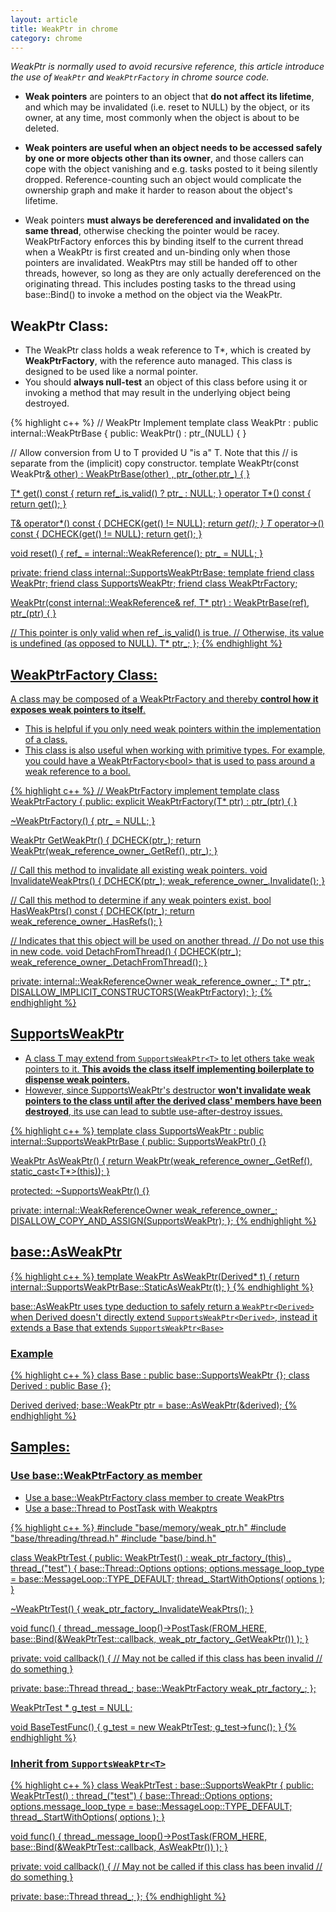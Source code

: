 ```yaml
---
layout: article
title: WeakPtr in chrome
category: chrome
---
```

*WeakPtr is normally used to avoid recursive reference, this article introduce the use of `WeakPtr` and `WeakPtrFactory` in chrome source code.*


- **Weak pointers** are pointers to an object that **do not affect its lifetime**, and which may be invalidated (i.e. reset to NULL) by the object, or its owner, at any time, most commonly when the object is about to be deleted.

- **Weak pointers are useful when an object needs to be accessed safely by one or more objects other than its owner**, and those callers can cope with the object vanishing and e.g. tasks posted to it being silently dropped. Reference-counting such an object would complicate the ownership graph and make it harder to reason about the object's lifetime.

- Weak pointers **must always be dereferenced and invalidated on the same thread**, otherwise checking the pointer would be racey. WeakPtrFactory enforces this by binding itself to the current thread when a WeakPtr is first created and un-binding only when those pointers are invalidated.  WeakPtrs may still be handed off to other threads, however, so long as they are only actually dereferenced on the originating thread. This includes posting tasks to the thread using base::Bind() to invoke a method on the object via the WeakPtr.


## WeakPtr Class:

- The WeakPtr class holds a weak reference to T\*, which is created by **WeakPtrFactory**, with the reference auto managed. This class is designed to be used like a normal pointer.
- You should **always null-test** an object of this class before using it or invoking a method that may result in the underlying object being destroyed.

{% highlight c++ %}
// WeakPtr Implement
template <typename T>
class WeakPtr : public internal::WeakPtrBase {
 public:
  WeakPtr() : ptr_(NULL) {
  }

  // Allow conversion from U to T provided U "is a" T. Note that this
  // is separate from the (implicit) copy constructor.
  template <typename U>
  WeakPtr(const WeakPtr<U>& other)
    : WeakPtrBase(other)
    , ptr_(other.ptr_) {
  }

  T* get() const { return ref_.is_valid() ? ptr_ : NULL; }
  operator T*() const { return get(); }

  T& operator*() const {
    DCHECK(get() != NULL);
    return *get();
  }
  T* operator->() const {
    DCHECK(get() != NULL);
    return get();
  }

  void reset() {
    ref_ = internal::WeakReference();
    ptr_ = NULL;
  }

 private:
  friend class internal::SupportsWeakPtrBase;
  template <typename U> friend class WeakPtr;
  friend class SupportsWeakPtr<T>;
  friend class WeakPtrFactory<T>;

  WeakPtr(const internal::WeakReference& ref, T* ptr)
      : WeakPtrBase(ref),
        ptr_(ptr) {
  }

  // This pointer is only valid when ref_.is_valid() is true.
  // Otherwise, its value is undefined (as opposed to NULL).
  T* ptr_;
};
{% endhighlight %}


## WeakPtrFactory Class:
A class may be composed of a WeakPtrFactory and thereby **control how it exposes weak pointers to itself**.

- This is helpful if you only need weak pointers within the implementation of a class.
- This class is also useful when working with primitive types. For example, you could have a WeakPtrFactory&lt;bool> that is used to pass around a weak reference to a bool.

{% highlight c++ %}
// WeakPtrFactory implement
template <class T>
class WeakPtrFactory {
 public:
  explicit WeakPtrFactory(T* ptr) : ptr_(ptr) {
  }

  ~WeakPtrFactory() {
    ptr_ = NULL;
  }

  WeakPtr<T> GetWeakPtr() {
    DCHECK(ptr_);
    return WeakPtr<T>(weak_reference_owner_.GetRef(), ptr_);
  }

  // Call this method to invalidate all existing weak pointers.
  void InvalidateWeakPtrs() {
    DCHECK(ptr_);
    weak_reference_owner_.Invalidate();
  }

  // Call this method to determine if any weak pointers exist.
  bool HasWeakPtrs() const {
    DCHECK(ptr_);
    return weak_reference_owner_.HasRefs();
  }

  // Indicates that this object will be used on another thread.
  // Do not use this in new code.
  void DetachFromThread() {
    DCHECK(ptr_);
    weak_reference_owner_.DetachFromThread();
  }

 private:
  internal::WeakReferenceOwner weak_reference_owner_;
  T* ptr_;
  DISALLOW_IMPLICIT_CONSTRUCTORS(WeakPtrFactory);
};
{% endhighlight %}


## SupportsWeakPtr

- A class T may extend from `SupportsWeakPtr<T>` to let others take weak pointers to it. **This avoids the class itself implementing boilerplate to dispense weak pointers.** 
- However, since SupportsWeakPtr's destructor **won't invalidate weak pointers to the class until after the derived class' members have been destroyed**, its use can lead to subtle use-after-destroy issues.

{% highlight c++ %}
template <class T>
class SupportsWeakPtr : public internal::SupportsWeakPtrBase {
 public:
  SupportsWeakPtr() {}

  WeakPtr<T> AsWeakPtr() {
    return WeakPtr<T>(weak_reference_owner_.GetRef(), static_cast<T*>(this));
  }

 protected:
  ~SupportsWeakPtr() {}

 private:
  internal::WeakReferenceOwner weak_reference_owner_;
  DISALLOW_COPY_AND_ASSIGN(SupportsWeakPtr);
};
{% endhighlight %}


## base::AsWeakPtr

{% highlight c++ %}
template <typename Derived>
WeakPtr<Derived> AsWeakPtr(Derived* t) {
  return internal::SupportsWeakPtrBase::StaticAsWeakPtr<Derived>(t);
}
{% endhighlight %}

base::AsWeakPtr uses type deduction to safely return a `WeakPtr<Derived>` when Derived doesn't directly extend `SupportsWeakPtr<Derived>`, instead it extends a Base that extends `SupportsWeakPtr<Base>`

### Example

{% highlight c++ %}
class Base : public base::SupportsWeakPtr<Producer> {};
class Derived : public Base {};

Derived derived;
base::WeakPtr<Derived> ptr = base::AsWeakPtr(&derived);
{% endhighlight %}


## Samples:

### Use base::WeakPtrFactory as member

- Use a base::WeakPtrFactory class member to create WeakPtrs
- Use a base::Thread to PostTask with Weakptrs

{% highlight c++ %}
#include "base/memory/weak_ptr.h"
#include "base/threading/thread.h"
#include "base/bind.h"

class WeakPtrTest {
public:
  WeakPtrTest() 
    : weak_ptr_factory_(this) 
    , thread_("test") {
      base::Thread::Options options;
      options.message_loop_type = base::MessageLoop::TYPE_DEFAULT;
      thread_.StartWithOptions( options );
  }

  ~WeakPtrTest() {
    weak_ptr_factory_.InvalidateWeakPtrs();
  }

  void func() {
    thread_.message_loop()->PostTask(FROM_HERE, 
      base::Bind(&WeakPtrTest::callback, weak_ptr_factory_.GetWeakPtr()) );
  }

private:
  void callback() {
    // May not be called if this class has been invalid 
    // do something
  }

private:
  base::Thread thread_;
  base::WeakPtrFactory<WeakPtrTest> weak_ptr_factory_;
};

WeakPtrTest * g_test = NULL;

void BaseTestFunc() {
  g_test = new WeakPtrTest;
  g_test->func();
}
{% endhighlight %}

### Inherit from  `SupportsWeakPtr<T>`

{% highlight c++ %}
class WeakPtrTest : base::SupportsWeakPtr<WeakPtrTest> {
public:
  WeakPtrTest() 
    : thread_("test") {
      base::Thread::Options options;
      options.message_loop_type = base::MessageLoop::TYPE_DEFAULT;
      thread_.StartWithOptions( options );
  }

  void func() {
    thread_.message_loop()->PostTask(FROM_HERE, 
      base::Bind(&WeakPtrTest::callback, AsWeakPtr()) );
  }

private:
  void callback() {
    // May not be called if this class has been invalid 
    // do something
  }

private:
  base::Thread thread_;
};
{% endhighlight %}